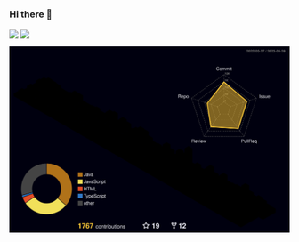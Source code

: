 ### Hi there 👋
<img align="center"  src="https://github-readme-stats.vercel.app/api?username=shine10076&show_icons=true&theme=radical"/>
<img align="center"  src="https://github-readme-stats.vercel.app/api/top-langs/?username=shine10076&theme=radical&layout=compact"  />

![Contributions in 3D](/profile-3d-contrib/profile-night-rainbow.svg)

<!--
**shine10076/shine10076** is a ✨ _special_ ✨ repository because its `README.md` (this file) appears on your GitHub profile.

Here are some ideas to get you started:

- 🔭 I’m currently working on ...
- 🌱 I’m currently learning kubernetes
- 👯 I’m looking to collaborate on ...
- 🤔 I’m looking for help with ...
- 💬 Ask me about ...
- 📫 How to reach me: 10076qy@gmail.com
- 😄 Pronouns: ...
- ⚡ Fun fact: ...
-->
